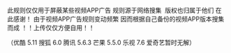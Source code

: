 此规则仅仅用于屏蔽某些视频APP广告 规则源于网络搜集  版权也归属于他们 在此感谢！
由于视频APP广告规则变动频繁
因而根据自己备份的视频APP版本搜集而成
！！上传仅仅方便自用！！

（优酷 5.11
搜狐 6.0
腾讯 5.6.3
芒果 5.5.0
乐视 7.6
爱奇艺暂时无解）
